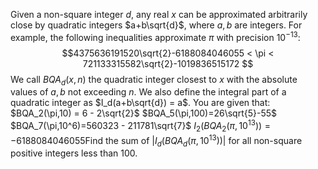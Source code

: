 Given a non-square integer $d$, any real $x$ can be approximated arbitrarily close by quadratic integers $a+b\sqrt{d}$, where $a,b$ are integers. For example, the following inequalities approximate $\pi$ with precision $10^{-13}$:
$$4375636191520\sqrt{2}-6188084046055 < \pi < 721133315582\sqrt{2}-1019836515172 $$ 
We call $BQA_d(x,n)$ the quadratic integer closest to $x$ with the absolute values of $a,b$ not exceeding $n$. We also define the integral part of a quadratic integer as $I_d(a+b\sqrt{d}) = a$.
You are given that:
$BQA_2(\pi,10) = 6 - 2\sqrt{2}$
$BQA_5(\pi,100)=26\sqrt{5}-55$
$BQA_7(\pi,10^6)=560323 - 211781\sqrt{7}$
$I_2(BQA_2(\pi,10^{13}))=-6188084046055$Find the sum of $|I_d(BQA_d(\pi,10^{13}))|$ for all  non-square positive integers less than 100.